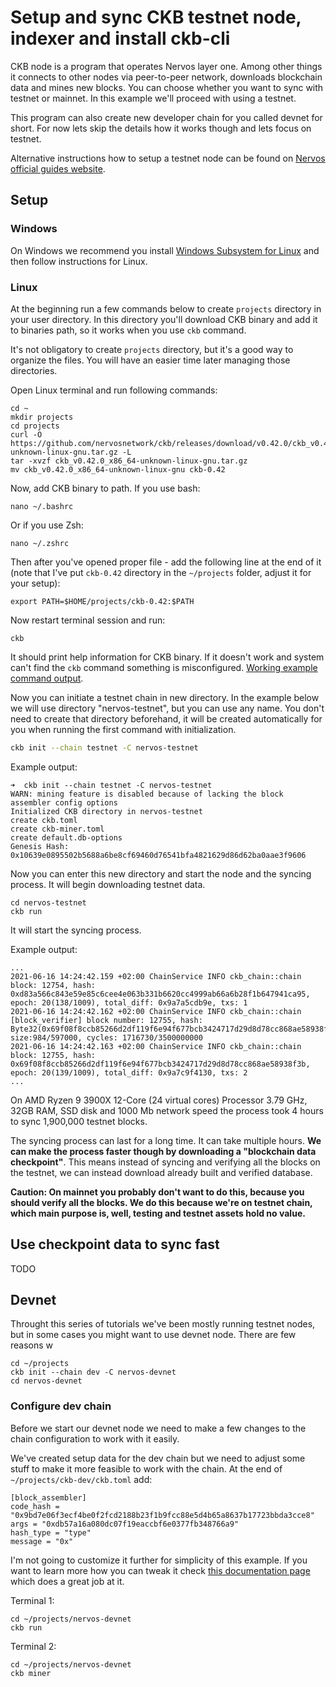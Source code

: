 # Setup and sync CKB testnet node, indexer and install ckb-cli

CKB node is a program that operates Nervos layer one. Among other things it connects to other nodes via peer-to-peer network, downloads blockchain data and mines new blocks. You can choose whether you want to sync with testnet or mainnet. In this example we'll proceed with using a testnet.

This program can also create new developer chain for you called devnet for short. For now lets skip the details how it works though and lets focus on testnet.

Alternative instructions how to setup a testnet node can be found on [Nervos official guides website](https://docs.nervos.org/docs/basics/guides/testnet).


## Setup

### Windows

On Windows we recommend you install [Windows Subsystem for Linux](https://docs.microsoft.com/en-us/windows/wsl/install-win10) and then follow instructions for Linux.

### Linux

At the beginning run a few commands below to create `projects` directory in your user directory. In this directory you'll download CKB binary and add it to binaries path, so it works when you use `ckb` command. 

It's not obligatory to create `projects` directory, but it's a good way to organize the files. You will have an easier time later managing those directories.

Open Linux terminal and run following commands:

```
cd ~
mkdir projects
cd projects
curl -O https://github.com/nervosnetwork/ckb/releases/download/v0.42.0/ckb_v0.42.0_x86_64-unknown-linux-gnu.tar.gz -L
tar -xvzf ckb_v0.42.0_x86_64-unknown-linux-gnu.tar.gz
mv ckb_v0.42.0_x86_64-unknown-linux-gnu ckb-0.42
```

Now, add CKB binary to path. If you use bash:

```
nano ~/.bashrc
```

Or if you use Zsh:
```
nano ~/.zshrc
```

Then after you've opened proper file - add the following line at the end of it (note that I've put `ckb-0.42` directory in the `~/projects` folder, adjust it for your setup):

```
export PATH=$HOME/projects/ckb-0.42:$PATH
```

Now restart terminal session and run:

```
ckb
```

It should print help information for CKB binary. If it doesn't work and system can't find the `ckb` command something is misconfigured. [Working example command output](https://gist.github.com/Kuzirashi/ef4b8f164e086913872be4e9e5d727a6).

Now you can initiate a testnet chain in new directory. In the example below we will use directory "nervos-testnet", but you can use any name. You don't need to create that directory beforehand, it will be created automatically for you when running the first command with initialization.

```sh
ckb init --chain testnet -C nervos-testnet
```

Example output:
```
➜  ckb init --chain testnet -C nervos-testnet
WARN: mining feature is disabled because of lacking the block assembler config options
Initialized CKB directory in nervos-testnet
create ckb.toml
create ckb-miner.toml
create default.db-options
Genesis Hash: 0x10639e0895502b5688a6be8cf69460d76541bfa4821629d86d62ba0aae3f9606
```

Now you can enter this new directory and start the node and the syncing process. It will begin downloading testnet data.

```
cd nervos-testnet
ckb run
```

It will start the syncing process.

Example output:
```
...
2021-06-16 14:24:42.159 +02:00 ChainService INFO ckb_chain::chain  block: 12754, hash: 0xd83a566c843e59e85c6cee4e063b331b6620cc4999ab66a6b28f1b647941ca95, epoch: 20(138/1009), total_diff: 0x9a7a5cdb9e, txs: 1
2021-06-16 14:24:42.162 +02:00 ChainService INFO ckb_chain::chain  [block_verifier] block number: 12755, hash: Byte32(0x69f08f8ccb85266d2df119f6e94f677bcb3424717d29d8d78cc868ae58938f3b), size:984/597000, cycles: 1716730/3500000000
2021-06-16 14:24:42.163 +02:00 ChainService INFO ckb_chain::chain  block: 12755, hash: 0x69f08f8ccb85266d2df119f6e94f677bcb3424717d29d8d78cc868ae58938f3b, epoch: 20(139/1009), total_diff: 0x9a7c9f4130, txs: 2
...
```

On AMD Ryzen 9 3900X 12-Core (24 virtual cores) Processor 3.79 GHz, 32GB RAM, SSD disk and 1000 Mb network speed the process took 4 hours to sync 1,900,000 testnet blocks.

The syncing process can last for a long time. It can take multiple hours. **We can make the process faster though by downloading a "blockchain data checkpoint"**. This means instead of syncing and verifying all the blocks on the testnet, we can instead download already built and verified database. 

**Caution: On mainnet you probably don't want to do this, because you should verify all the blocks. We do this because we're on testnet chain, which main purpose is, well, testing and testnet assets hold no value.**

## Use checkpoint data to sync fast

TODO

## Devnet

Throught this series of tutorials we've been mostly running testnet nodes, but in some cases you might want to use devnet node. There are few reasons w

```
cd ~/projects
ckb init --chain dev -C nervos-devnet
cd nervos-devnet
```

### Configure dev chain

Before we start our devnet node we need to make a few changes to the chain configuration to work with it easily.

We've created setup data for the dev chain but we need to adjust some stuff to make it more feasible to work with the chain. At the end of `~/projects/ckb-dev/ckb.toml` add:
```
[block_assembler]
code_hash = "0x9bd7e06f3ecf4be0f2fcd2188b23f1b9fcc88e5d4b65a8637b17723bbda3cce8"
args = "0xdb57a16a080dc07f19eaccbf6e0377fb348766a9"
hash_type = "type"
message = "0x"
```

I'm not going to customize it further for simplicity of this example. If you want to learn more how you can tweak it check [this documentation page](https://docs.nervos.org/docs/basics/guides/devchain) which does a great job at it.

Terminal 1:
```
cd ~/projects/nervos-devnet
ckb run
```

Terminal 2:
```
cd ~/projects/nervos-devnet
ckb miner
```